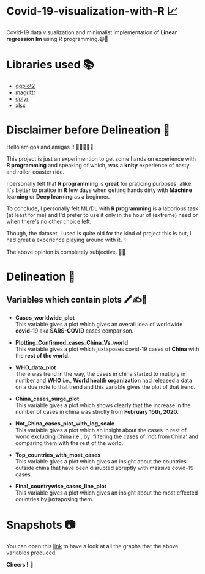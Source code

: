 # Covid-19-visualization-with-R 📈

Covid-19 data visualization and minimalist implementation of **Linear regression lm** using R programming.😷👀

# Libraries used ​📚

- [ggplot2](https://github.com/tidyverse/ggplot2)
- [magrittr](https://github.com/tidyverse/magrittr)
- [dplyr](https://dplyr.tidyverse.org//)
- [xlsx](https://cran.r-project.org/web/packages/xlsx/index.html)

# Disclaimer before Delineation 🔔

Hello amigos and amigas !! 🧑🏻‍🤝‍🧑🏻

This project is just an experimention to get some hands on experience with **R programming** and speaking of which, was a **knity** experience of nasty and roller-coaster ride.

I personally felt that **R programming** is **great** for praticing purposes' alike. It's better to pratice in **R** few days when getting hands dirty with **Machine learning** or **Deep learning** as a beginner.

To conclude, I personally felt ML/DL with **R programming** is a laborious task (at least for me) and I'd prefer to use it only in the hour of (extreme) need or when there's no other choice left.

Though, the dataset, I used is quite old for the kind of project this is but, I had great a experience playing around with it. ✨

The above opinion is completely subjective. 🙌🏻

# Delineation 🧮

## Variables which contain plots 🖍✍📐

- **Cases_worldwide_plot** <br>
  This variable gives a plot which gives an overall idea of worldwide **covid-1**9 aka **SARS-COVID** cases comparison.

- **Plotting_Confirmed_cases_China_Vs_world** <br>
  This variable gives a plot which juxtaposes covid-19 cases of **China** with the **rest of the world**.

- **WHO_data_plot** <br>
  There was trend in the way, the cases in china started to mutliply in number and **WHO** i.e., **World health organization** had released a data on a due note to that trend and this variable gives the plot of that trend.

- **China_cases_surge_plot** <br>
  This variable gives a plot which shows clearly that the increase in the number of cases in china was strictly from **February 15th, 2020**.

- **Not_China_cases_plot_with_log_scale** <br>
  This variable gives a plot which an insight about the cases in rest of world excluding China i.e., by `filtering the cases of 'not from China' and comparing them with the rest of the world.

- **Top_countries_with_most_cases** <br>
  This variable gives a plot which gives an insight about the countries outside china that have been disrupted abruptly with massive covid-19 cases.

- **Final_countrywise_cases_line_plot** <br>
  This variable gives a plot which gives an insight about the most effected countries by juxtaposing them.

# Snapshots 📷

You can open this [link](./Snapshots) to have a look at all the graphs that the above variables produced.

**Cheers !** 🥂
